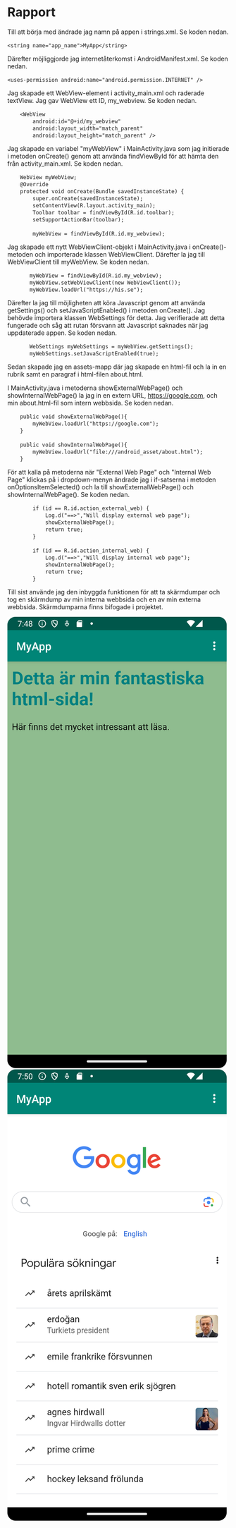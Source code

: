
# Rapport

Till att börja med ändrade jag namn på appen i strings.xml. Se koden nedan.
```
<string name="app_name">MyApp</string>
```
Därefter möjliggjorde jag internetåterkomst i AndroidManifest.xml. Se koden nedan.
```
<uses-permission android:name="android.permission.INTERNET" />
```
Jag skapade ett WebView-element i activity_main.xml och raderade textView. Jag gav WebView ett ID,
my_webview. Se koden nedan.
 
```
    <WebView
        android:id="@+id/my_webview"
        android:layout_width="match_parent"
        android:layout_height="match_parent" />
```
Jag skapade en variabel "myWebView" i MainActivity.java som jag initierade i metoden
onCreate() genom att använda findViewById för att hämta den från activity_main.xml.
Se koden nedan.
```
    WebView myWebView;
    @Override
    protected void onCreate(Bundle savedInstanceState) {
        super.onCreate(savedInstanceState);
        setContentView(R.layout.activity_main);
        Toolbar toolbar = findViewById(R.id.toolbar);
        setSupportActionBar(toolbar);

        myWebView = findViewById(R.id.my_webview);
```
Jag skapade ett nytt WebViewClient-objekt i MainActivity.java i onCreate()-metoden 
och importerade klassen WebViewClient. Därefter la jag till WebViewClient till myWebView.
Se koden nedan.
```
       myWebView = findViewById(R.id.my_webview);
       myWebView.setWebViewClient(new WebViewClient());
       myWebView.loadUrl("https://his.se");
```
Därefter la jag till möjligheten att köra Javascript genom att använda getSettings() och
setJavaScriptEnabled() i metoden onCreate(). Jag behövde importera klassen WebSettings för 
detta. Jag verifierade att detta fungerade och såg att rutan försvann att Javascript saknades
när jag uppdaterade appen. Se koden nedan.
```
       WebSettings myWebSettings = myWebView.getSettings();
       myWebSettings.setJavaScriptEnabled(true);
```
Sedan skapade jag en assets-mapp där jag skapade en html-fil och la in en rubrik samt en paragraf
i html-filen about.html.

I MainActivity.java i metoderna showExternalWebPage() och showInternalWebPage() la jag in en extern
URL, https://google.com, och min about.html-fil som intern webbsida. Se koden nedan.
```
    public void showExternalWebPage(){
        myWebView.loadUrl("https://google.com");
    }

    public void showInternalWebPage(){
        myWebView.loadUrl("file:///android_asset/about.html");
    }
```
För att kalla på metoderna när "External Web Page" och "Internal Web Page" klickas på i
dropdown-menyn ändrade jag i if-satserna i metoden onOptionsItemSelected() och la till 
showExternalWebPage() och showInternalWebPage(). Se koden nedan.
```
        if (id == R.id.action_external_web) {
            Log.d("==>","Will display external web page");
            showExternalWebPage();
            return true;
        }

        if (id == R.id.action_internal_web) {
            Log.d("==>","Will display internal web page");
            showInternalWebPage();
            return true;
        }
```
Till sist använde jag den inbyggda funktionen för att ta skärmdumpar och tog en skärmdump av min
interna webbsida och en av min externa webbsida. Skärmdumparna finns bifogade i projektet.



![](internalWebPage.png)
![](externalWebPage.png)

